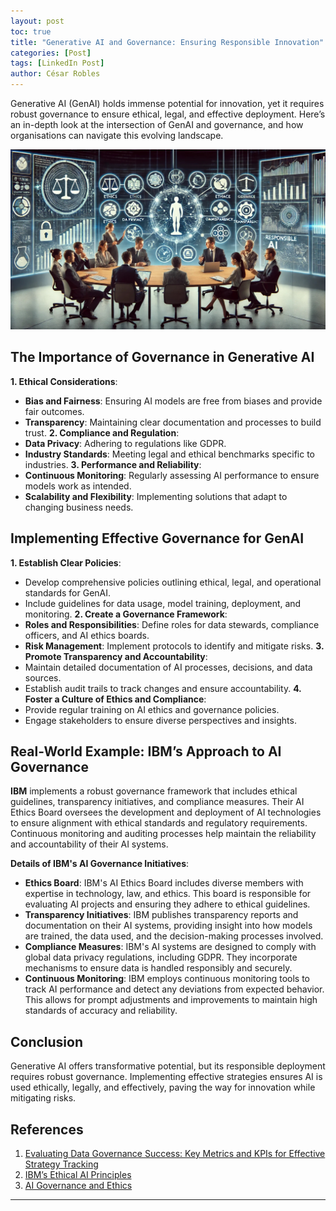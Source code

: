 ```yaml
---
layout: post
toc: true
title: "Generative AI and Governance: Ensuring Responsible Innovation"
categories: [Post]
tags: [LinkedIn Post]
author: César Robles
---
```

Generative AI (GenAI) holds immense potential for innovation, yet it requires robust governance to ensure ethical, legal, and effective deployment. Here’s an in-depth look at the intersection of GenAI and governance, and how organisations can navigate this evolving landscape.

![Gen AI Governance by DALL-E](/imag/post_images/governance.jpg)

## The Importance of Governance in Generative AI
**1. Ethical Considerations**:
- **Bias and Fairness**: Ensuring AI models are free from biases and provide fair outcomes.
- **Transparency**: Maintaining clear documentation and processes to build trust.
**2. Compliance and Regulation**:
- **Data Privacy**: Adhering to regulations like GDPR.
- **Industry Standards**: Meeting legal and ethical benchmarks specific to industries.
**3. Performance and Reliability**:
- **Continuous Monitoring**: Regularly assessing AI performance to ensure models work as intended.
- **Scalability and Flexibility**: Implementing solutions that adapt to changing business needs.

## Implementing Effective Governance for GenAI
**1. Establish Clear Policies**:
- Develop comprehensive policies outlining ethical, legal, and operational standards for GenAI.
- Include guidelines for data usage, model training, deployment, and monitoring.
**2. Create a Governance Framework**:
- **Roles and Responsibilities**: Define roles for data stewards, compliance officers, and AI ethics boards.
- **Risk Management**: Implement protocols to identify and mitigate risks.
**3. Promote Transparency and Accountability**:
- Maintain detailed documentation of AI processes, decisions, and data sources.
- Establish audit trails to track changes and ensure accountability.
**4. Foster a Culture of Ethics and Compliance**:
- Provide regular training on AI ethics and governance policies.
- Engage stakeholders to ensure diverse perspectives and insights.

## Real-World Example: IBM’s Approach to AI Governance
**IBM** implements a robust governance framework that includes ethical guidelines, transparency initiatives, and compliance measures. Their AI Ethics Board oversees the development and deployment of AI technologies to ensure alignment with ethical standards and regulatory requirements. Continuous monitoring and auditing processes help maintain the reliability and accountability of their AI systems.

**Details of IBM's AI Governance Initiatives**:
- **Ethics Board**: IBM's AI Ethics Board includes diverse members with expertise in technology, law, and ethics. This board is responsible for evaluating AI projects and ensuring they adhere to ethical guidelines.
- **Transparency Initiatives**: IBM publishes transparency reports and documentation on their AI systems, providing insight into how models are trained, the data used, and the decision-making processes involved.
- **Compliance Measures**: IBM's AI systems are designed to comply with global data privacy regulations, including GDPR. They incorporate mechanisms to ensure data is handled responsibly and securely.
- **Continuous Monitoring**: IBM employs continuous monitoring tools to track AI performance and detect any deviations from expected behavior. This allows for prompt adjustments and improvements to maintain high standards of accuracy and reliability.

## Conclusion
Generative AI offers transformative potential, but its responsible deployment requires robust governance. Implementing effective strategies ensures AI is used ethically, legally, and effectively, paving the way for innovation while mitigating risks.

## References
1. [Evaluating Data Governance Success: Key Metrics and KPIs for Effective Strategy Tracking](https://www.linkedin.com/pulse/evaluating-data-governance-success-key-metrics-uojac/)
2. [IBM’s Ethical AI Principles](https://www.ibm.com/artificial-intelligence/ethics)
3. [AI Governance and Ethics](https://www.mckinsey.com/business-functions/mckinsey-digital/our-insights/the-ethical-imperative-in-the-ai-age)
---